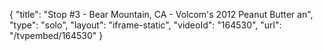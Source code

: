 {
    "title": "Stop #3 - Bear Mountain, CA - Volcom's 2012 Peanut Butter an",
    "type": "solo",
    "layout": "iframe-static",
    "videoId": "164530",
    "url": "\/tvpembed\/164530"
}